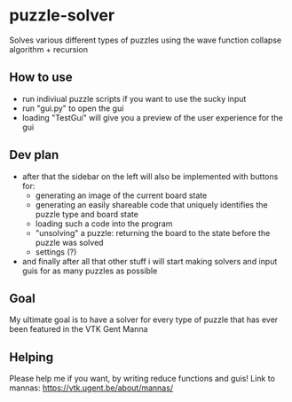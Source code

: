 # puzzle-solver
Solves various different types of puzzles using the wave function collapse algorithm + recursion

## How to use
* run indiviual puzzle scripts if you want to use the sucky input
* run "gui.py" to open the gui
* loading "TestGui" will give you a preview of the user experience for the gui

## Dev plan
 * after that the sidebar on the left will also be implemented with buttons for:
   - generating an image of the current board state
   - generating an easily shareable code that uniquely identifies the puzzle type and board state
   - loading such a code into the program
   - "unsolving" a puzzle: returning the board to the state before the puzzle was solved
   - settings (?)
 * and finally after all that other stuff i will start making solvers and input guis for as many puzzles as possible

## Goal
My ultimate goal is to have a solver for every type of puzzle that has ever been featured in the VTK Gent Manna

## Helping
Please help me if you want, by writing reduce functions and guis!
Link to mannas: https://vtk.ugent.be/about/mannas/